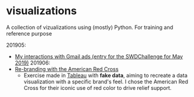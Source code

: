 # visualizations
A collection of vizualizations using (mostly) Python. For training and reference purpose

201905: 
- [My interactions with Gmail ads (entry for the SWDChallenge for May 2019)](https://github.com/tvasil/visualizations/tree/master/SWD_may2019_gmailads)
201906:
- [Re-branding with the American Red Cross](https://github.com/tvasil/visualizations/tree/master/SWD_june2019_rebranding)
  - Exercise made in [Tableau](https://public.tableau.com/profile/tania.vasilikioti#!/vizhome/RedCrossSWDChallenge/RedCrossdashboard-SWDJune2019) with **fake data**, aiming to recreate a data visualization with a specific brand's feel. I chose the American Red Cross for their iconic use of red color to drive relief support. 
